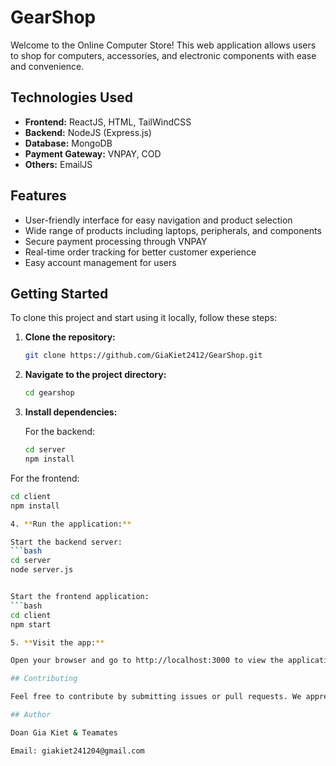 # GearShop

Welcome to the Online Computer Store! This web application allows users to shop for computers, accessories, and electronic components with ease and convenience.

## Technologies Used

- **Frontend:** ReactJS, HTML, TailWindCSS
- **Backend:** NodeJS (Express.js)
- **Database:** MongoDB
- **Payment Gateway:** VNPAY, COD
- **Others:** EmailJS

## Features

- User-friendly interface for easy navigation and product selection
- Wide range of products including laptops, peripherals, and components
- Secure payment processing through VNPAY
- Real-time order tracking for better customer experience
- Easy account management for users

## Getting Started

To clone this project and start using it locally, follow these steps:

1. **Clone the repository:**
   ```bash
   git clone https://github.com/GiaKiet2412/GearShop.git

2. **Navigate to the project directory:**
   ```bash
   cd gearshop
   
3. **Install dependencies:**

   For the backend:
   ```bash
   cd server
   npm install


For the frontend:
   ```bash
   cd client
   npm install

4. **Run the application:**

   Start the backend server:
   ```bash
   cd server
   node server.js


Start the frontend application:
   ```bash
   cd client
   npm start
   
5. **Visit the app:**

   Open your browser and go to http://localhost:3000 to view the application.

## Contributing

Feel free to contribute by submitting issues or pull requests. We appreciate your input!

## Author

Doan Gia Kiet & Teamates

Email: giakiet241204@gmail.com

